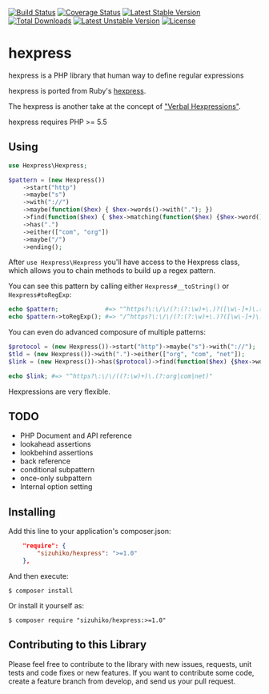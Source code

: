 [![Build Status](https://travis-ci.org/sizuhiko/hexpress.svg?branch=master)](https://travis-ci.org/sizuhiko/hexpress) [![Coverage Status](https://coveralls.io/repos/sizuhiko/hexpress/badge.svg?branch=master&service=github)](https://coveralls.io/github/sizuhiko/hexpress?branch=master) [![Latest Stable Version](https://poser.pugx.org/sizuhiko/hexpress/v/stable)](https://packagist.org/packages/sizuhiko/hexpress) [![Total Downloads](https://poser.pugx.org/sizuhiko/hexpress/downloads)](https://packagist.org/packages/sizuhiko/hexpress) [![Latest Unstable Version](https://poser.pugx.org/sizuhiko/hexpress/v/unstable)](https://packagist.org/packages/sizuhiko/hexpress) [![License](https://poser.pugx.org/sizuhiko/hexpress/license)](https://packagist.org/packages/sizuhiko/hexpress)

# hexpress
hexpress is a PHP library that human way to define regular expressions

hexpress is ported from Ruby's [hexpress](https://github.com/krainboltgreene/hexpress).

The hexpress is another take at the concept of ["Verbal Hexpressions"](http://verbalexpressions.github.io/).

hexpress requires PHP >= 5.5

## Using

``` php
use Hexpress\Hexpress;

$pattern = (new Hexpress())
    ->start("http")
    ->maybe("s")
    ->with("://")
    ->maybe(function($hex) { $hex->words()->with("."); })
    ->find(function($hex) { $hex->matching(function($hex) {$hex->word()->with("-");})->many(); })
    ->has(".")
    ->either(["com", "org"])
    ->maybe("/")
    ->ending();
```

After `use Hexpress\Hexpress` you'll have access to the Hexpress class, which allows you to chain methods to build up a regex pattern.

You can see this pattern by calling either `Hexpress#__toString()` or `Hexpress#toRegExp`:

``` php
echo $pattern;             #=> "^https?\:\/\/(?:(?:\w)+\.)?([\w\-]+)\.(?:com|org)\/?$"
echo $pattern->toRegExp(); #=> "/^https?\:\/\/(?:(?:\w)+\.)?([\w\-]+)\.(?:com|org)\/?$/"
```

You can even do advanced composure of multiple patterns:

``` php
$protocol = (new Hexpress())->start("http")->maybe("s")->with("://");
$tld = (new Hexpress())->with(".")->either(["org", "com", "net"]);
$link = (new Hexpress())->has($protocol)->find(function($hex) {$hex->words();})->including($tld);

echo $link; #=> "^https?\:\/\/((?:\w)+)\.(?:org|com|net)"
```

Hexpressions are very flexible.

## TODO

- PHP Document and API reference
- lookahead assertions
- lookbehind assertions
- back reference
- conditional subpattern
- once-only subpattern
- Internal option setting

## Installing

Add this line to your application's composer.json:

``` json
    "require": {
        "sizuhiko/hexpress": ">=1.0"
    },
```

And then execute:

    $ composer install

Or install it yourself as:

    $ composer require "sizuhiko/hexpress:>=1.0"


## Contributing to this Library

Please feel free to contribute to the library with new issues, requests, unit tests and code fixes or new features.
If you want to contribute some code, create a feature branch from develop, and send us your pull request.

